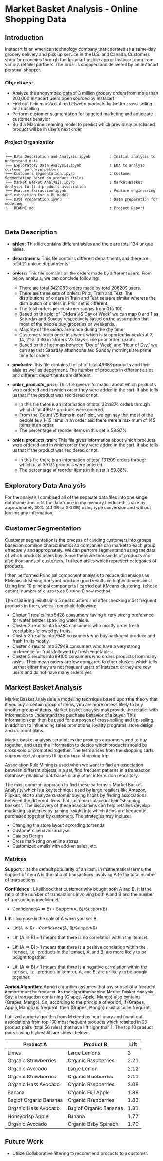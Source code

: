 # Market Basket Analysis - Online Shopping Data

## Introduction

Instacart is an American technology company that operates as a same-day grocery delivery and pick up service in the U.S. and Canada. Customers shop for groceries through the Instacart mobile app or Instacart.com from various retailer partners. The order is shopped and delivered by an Instacart personal shopper.

### Objectives:
- Analyze the anonymized [data](https://www.kaggle.com/c/instacart-market-basket-analysis/data) of 3 million grocery orders from more than 200,000 Instacart users open sourced by Instacart 
- Find out hidden association between products for better cross-selling and upselling
- Perform customer segmentation for targeted marketing and anticipate customer behavior
- Build a Machine Learning model to predict which previously purchased product will be in user’s next order

### Project Organization
```
.
├── Data Description and Analysis.ipynb         : Initial analysis to understand data
├── Exploratory Data Analysis.ipynb             : EDA to analyze customer purchase pattern
├── Customers Segmentation.ipynb                : Customer Segmentation based on product aisles
├── Market Basket Analysis.ipynb                : Market Basket Analysis to find products association
├── Feature Extraction.ipynb                    : Feature engineering and extraction for a ML model
├── Data Preparation.ipynb                      : Data preparation for modeling
└── README.md                                   : Project Report 
```
<br />

## Data Description

- **aisles:** This file contains different aisles and there are total 134 unique aisles.

- **departments:** This file contains different departments and there are total 21 unique departments.

- **orders:** This file contains all the orders made by different users. From below analysis, we can conclude following:
    - There are total 3421083 orders made by total 206209 users.
    - There are three sets of orders: Prior, Train and Test. The distributions of orders in Train and Test sets are similar whereas the distribution of orders in Prior set is different.
    - The total orders per customer ranges from 0 to 100.
    - Based on the plot of 'Orders VS Day of Week' we can map 0 and 1 as Saturday and Sunday respectively based on the assumption that most of the people buy groceries on weekends.
    - Majority of the orders are made during the day time.  
    - Customers order once in a week which is supported by peaks at 7, 14, 21 and 30 in 'Orders VS Days since prior order' graph.
    - Based on the heatmap between 'Day of Week' and 'Hour of Day,' we can say that Saturday afternoons and Sunday mornings are prime time for orders.


- **products:** This file contains the list of total 49688 products and their aisle as well as department. The number of products in different aisles and different departments are different.

- **order_products_prior:** This file gives information about which products were ordered and in which order they were added in the cart. It also tells us that if the product was reordered or not.
    
    - In this file there is an information of total 3214874 orders through which total 49677 products were ordered.
    - From the 'Count VS Items in cart' plot, we can say that most of the people buy 1-15 items in an order and there were a maximum of 145 items in an order.
    - The percentage of reorder items in this set is 58.97%.
       
    
- **order_products_train:** This file gives information about which products were ordered and in which order they were added in the cart. It also tells us that if the product was reordered or not.
    - In this file there is an information of total 131209 orders through which total 39123 products were ordered.
    - The percentage of reorder items in this set is 59.86%.


## Exploratory Data Analysis
For the analysis I combined all of the separate data files into one single dataframe and to fit the dataframe in my memory I reduced its size by approximately 50% (4.1 GB to 2.0 GB) using type conversion and without loosing any information.

## Customer Segmentation

Customer segmentation is the process of dividing customers into groups based on common characteristics so companies can market to each group effectively and appropriately. We can perform segmentation using the data of which products users buy. Since there are thousonds of products and also thousands of customers, I utilized aisles which represent categories of products. 

I then performed Principal component analysis to reduce dimensions as KMeans clustering does not produce good results on higher dimensions. Using first 10 principal components I carried out KMeans clustering. I chose optimal number of clusters as 5 using Elbow method.


The clustering results into 5 neat clusters and after checking most frequent products in them, we can conclude following:
- Cluster 1 results into 5428 consumers having a very strong preference for water seltzer sparkling water aisle.
- Cluster 2 results into 55784 consumers who mostly order fresh vegetables followed by fruits.
- Cluster 3 results into 7948 consumers who buy packaged produce and fresh fruits mostly.
- Cluster 4 results into 37949 consumers who have a very strong preference for fruits followed by fresh vegetables.
- Cluster 5 results into 99100 consumers who orders products from many aisles. Their mean orders are low compared to other clusters which tells us that either they are not frequent users of Instacart or they are new users and do not have many orders yet. 

## Markest Basket Analysis

Market Basket Analysis is a modelling technique based upon the theory that if you buy a certain group of items, you are more or less likely to buy another group of items. Market basket analysis may provide the retailer with information to understand the purchase behavior of a buyer. This information can then be used for purposes of cross-selling and up-selling, in addition to influencing sales promotions, loyalty programs, store design, and discount plans.

Market basket analysis scrutinizes the products customers tend to buy together, and uses the information to decide which products should be cross-sold or promoted together. The term arises from the shopping carts supermarket shoppers fill up during a shopping trip.

Association Rule Mining is used when we want to find an association between different objects in a set, find frequent patterns in a transaction database, relational databases or any other information repository.

The most common approach to find these patterns is Market Basket Analysis, which is a key technique used by large retailers like Amazon, Flipkart, etc to analyze customer buying habits by finding associations between the different items that customers place in their “shopping baskets”. The discovery of these associations can help retailers develop marketing strategies by gaining insight into which items are frequently purchased together by customers. The strategies may include:

- Changing the store layout according to trends
- Customers behavior analysis
- Catalog Design
- Cross marketing on online stores
- Customized emails with add-on sales, etc.

### Matrices

**Support** : Its the default popularity of an item. In mathematical terms, the support of item A is the ratio of transactions involving A to the total number of transactions.

**Confidence** : Likelihood that customer who bought both A and B. It is the ratio of the number of transactions involving both A and B and the number of transactions involving B.
- Confidence(A => B) = Support(A, B)/Support(B)

**Lift** : Increase in the sale of A when you sell B.
- Lift(A => B) = Confidence(A, B)/Support(B)
      
- Lift (A => B) = 1 means that there is no correlation within the itemset.
- Lift (A => B) > 1 means that there is a positive correlation within the itemset, i.e., products in the itemset, A, and B, are more likely to be bought together.
- Lift (A => B) < 1 means that there is a negative correlation within the itemset, i.e., products in itemset, A, and B, are unlikely to be bought together.
    
**Apriori Algorithm:** Apriori algorithm assumes that any subset of a frequent itemset must be frequent. Its the algorithm behind Market Basket Analysis. Say, a transaction containing {Grapes, Apple, Mango} also contains {Grapes, Mango}. So, according to the principle of Apriori, if {Grapes, Apple, Mango} is frequent, then {Grapes, Mango} must also be frequent.

I utilized apriori algorithm from Mlxtend python library and found out associations from top 100 most frequent products which resulted in 28 product pairs (total 56 rules) that have lift highr than 1. The top 10 product pairs having highest lift are shown below:

| Product A  | Product B | Lift |
| ------------- | ------------- | ---- |
| Limes  | Large Lemons  | 3 |
| Organic Strawberries | Organic Raspberries | 2.21 |
| Organic Avocado | Large Lemon | 2.12 |
| Organic Strawberries | Organic Blueberries | 2.11 |
| Organic Hass Avocado | Organic Raspberries | 2.08 |
| Banana | Organic Fuji Apple | 1.88 |
| Bag of Organic Bananas | Organic Raspberries | 1.83 |
| Organic Hass Avocado | Bag of Organic Bananas | 1.81 |
| Honeycrisp Apple | Banana | 1.77 |
| Organic Avocado | Organic Baby Spinach | 1.70 |

## Future Work

- Utilize Collaborative filtering to recommend products to a customer. 
